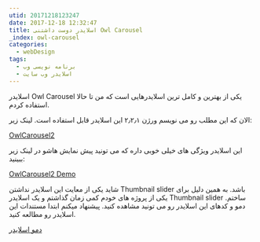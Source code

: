 ```yaml
---
utid: 20171218123247
date: 2017-12-18 12:32:47
title: اسلایدر دوست داشتنی Owl Carousel
_index: owl-carousel
categories:
  - webDesign
tags:
  - برنامه نویسی وب
  - اسلایدر وب سایت
---
```

اسلایدر Owl Carousel یکی از بهترین و کامل ترین اسلایدرهایی است که من تا حالا استفاده کردم.

الان که این مطلب رو می نویسم ورژن ۲٫۲٫۱ این اسلایدر قابل استفاده است. لینک زیر:

[OwlCarousel2](https://owlcarousel2.github.io/OwlCarousel2)

این اسلایدر ویژگی های خیلی خوبی داره که می تونید پیش نمایش هاشو در لینک زیر ببینید:

[OwlCarousel2 Demo](https://owlcarousel2.github.io/OwlCarousel2/demos/demos.html)

شاید یکی از معایت این اسلایدر نداشتن Thumbnail slider باشد. به همین دلیل برای یکی از پروژه های خودم کمی زمان گذاشتم و یک اسلایدر Thumbnail slider ساختم. دمو و کدهای این اسلایدر رو می تونید مشاهده کنید. پیشنهاد میکنم ابتدا مستندات این اسلایدر رو مطالعه کنید.

[دمو اسلایدر](https://codepen.io/alihesari/pen/MrKoMp)